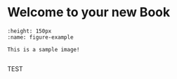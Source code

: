 # Welcome to your new Book

```{figure} _images/image.png
:height: 150px
:name: figure-example

This is a sample image!
```


```{tableofcontents}
```

TEST
